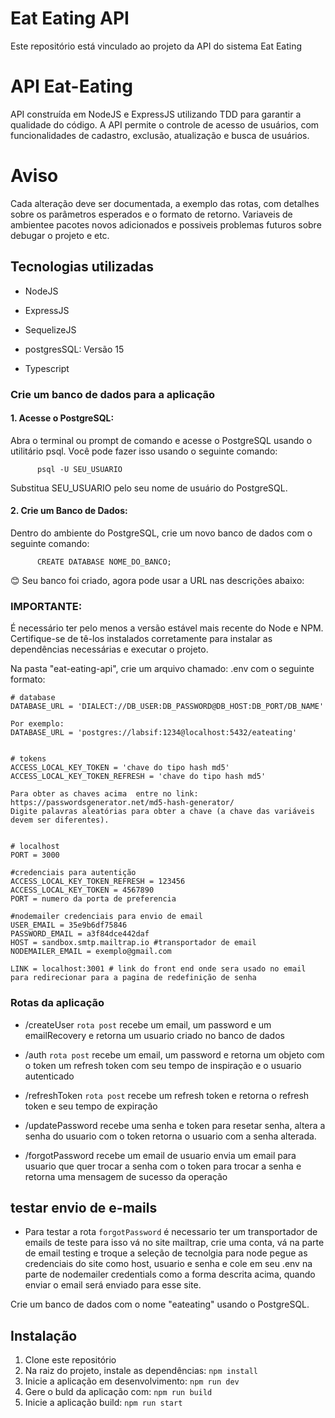 # Eat Eating API

Este repositório está vinculado ao projeto da API do sistema Eat Eating

# API Eat-Eating

API construída em NodeJS e ExpressJS utilizando TDD para garantir a qualidade do código. A API permite o controle de acesso de usuários, com funcionalidades de cadastro, exclusão, atualização e busca de usuários.

# Aviso

Cada alteração deve ser documentada, a exemplo das rotas, com detalhes sobre os parâmetros esperados e o formato de retorno. Variaveis de ambientee pacotes novos adicionados e possiveis problemas futuros sobre debugar o projeto e etc.

## Tecnologias utilizadas

- <p>NodeJS</p>
- <p>ExpressJS</p>
- <p>SequelizeJS</p>
- <p>postgresSQL: Versão 15</p>
- <p>Typescript</p>


### Crie um banco de dados para a aplicação
#### 1. Acesse o PostgreSQL:
  Abra o terminal ou prompt de comando e acesse o PostgreSQL usando o utilitário psql. Você pode fazer isso usando o seguinte comando:
``` 
      psql -U SEU_USUARIO
```
Substitua SEU_USUARIO pelo seu nome de usuário do PostgreSQL.

#### 2. Crie um Banco de Dados:
  Dentro do ambiente do PostgreSQL, crie um novo banco de dados com o seguinte comando:
``` 
      CREATE DATABASE NOME_DO_BANCO;
```
😊 Seu banco foi criado, agora pode usar a URL nas descrições abaixo:

### IMPORTANTE: 
É necessário ter pelo menos a versão estável mais recente do Node e NPM. Certifique-se de tê-los instalados corretamente para instalar as dependências necessárias e executar o projeto.

Na pasta "eat-eating-api", crie um arquivo chamado: .env com o seguinte formato:

```
# database
DATABASE_URL = 'DIALECT://DB_USER:DB_PASSWORD@DB_HOST:DB_PORT/DB_NAME'

Por exemplo:
DATABASE_URL = 'postgres://labsif:1234@localhost:5432/eateating'


# tokens
ACCESS_LOCAL_KEY_TOKEN = 'chave do tipo hash md5'
ACCESS_LOCAL_KEY_TOKEN_REFRESH = 'chave do tipo hash md5'

Para obter as chaves acima  entre no link: https://passwordsgenerator.net/md5-hash-generator/
Digite palavras aleatórias para obter a chave (a chave das variáveis devem ser diferentes).


# localhost
PORT = 3000

#credenciais para autentição
ACCESS_LOCAL_KEY_TOKEN_REFRESH = 123456
ACCESS_LOCAL_KEY_TOKEN = 4567890
PORT = numero da porta de preferencia 

#nodemailer credenciais para envio de email
USER_EMAIL = 35e9b6df75846
PASSWORD_EMAIL = a3f84dce442daf
HOST = sandbox.smtp.mailtrap.io #transportador de email
NODEMAILER_EMAIL = exemplo@gmail.com

LINK = localhost:3001 # link do front end onde sera usado no email para redirecionar para a pagina de redefinição de senha
```


### Rotas da aplicação

- /createUser `rota post` recebe um email, um password e um emailRecovery e retorna um usuario criado no banco de dados
- /auth `rota post` recebe um email, um password e retorna um objeto com o token um refresh token com seu tempo de inspiração e o usuario autenticado
- /refreshToken `rota post` recebe um refresh token e retorna o refresh token e seu tempo de expiração

- /updatePassword recebe uma senha e token para resetar senha, altera a senha do usuario com o token retorna o usuario com a senha alterada.

- /forgotPassword recebe um email de usuario envia um email para usuario que quer trocar a senha com o token para trocar a senha e retorna uma mensagem de sucesso da operação 


## testar envio de e-mails

- Para testar a rota `forgotPassword` é necessario ter um transportador de emails de teste para isso vá no site mailtrap, crie uma conta, vá na parte de email testing e troque a seleção de tecnolgia para node pegue as credenciais do site como host, usuario e senha e cole em seu .env na parte de nodemailer credentials como a forma descrita acima, quando enviar o email será enviado para esse site.

Crie um banco de dados com o nome "eateating" usando o PostgreSQL.

## Instalação

1. Clone este repositório
2. Na raiz do projeto, instale as dependências: `npm install`
3. Inicie a aplicação em desenvolvimento: `npm run dev`
4. Gere o buld da aplicação com: `npm run build`
5. Inicie a aplicação build: `npm run start`
